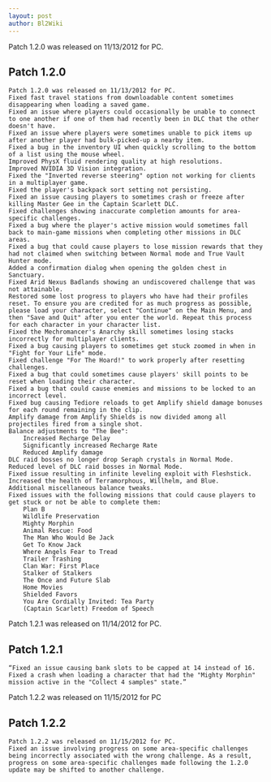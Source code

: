 ```yaml
---
layout: post
author: Bl2Wiki
---
```

Patch 1.2.0 was released on 11/13/2012 for PC.

## Patch 1.2.0

    Patch 1.2.0 was released on 11/13/2012 for PC.
    Fixed fast travel stations from downloadable content sometimes disappearing when loading a saved game.
    Fixed an issue where players could occasionally be unable to connect to one another if one of them had recently been in DLC that the other doesn't have.
    Fixed an issue where players were sometimes unable to pick items up after another player had bulk-picked-up a nearby item.
    Fixed a bug in the inventory UI when quickly scrolling to the bottom of a list using the mouse wheel.
    Improved PhysX fluid rendering quality at high resolutions.
    Improved NVIDIA 3D Vision integration.
    Fixed the "Inverted reverse steering" option not working for clients in a multiplayer game.
    Fixed the player's backpack sort setting not persisting.
    Fixed an issue causing players to sometimes crash or freeze after killing Master Gee in the Captain Scarlett DLC.
    Fixed challenges showing inaccurate completion amounts for area-specific challenges.
    Fixed a bug where the player's active mission would sometimes fall back to main-game missions when completing other missions in DLC areas.
    Fixed a bug that could cause players to lose mission rewards that they had not claimed when switching between Normal mode and True Vault Hunter mode.
    Added a confirmation dialog when opening the golden chest in Sanctuary.
    Fixed Arid Nexus Badlands showing an undiscovered challenge that was not attainable.
    Restored some lost progress to players who have had their profiles reset. To ensure you are credited for as much progress as possible, please load your character, select "Continue" on the Main Menu, and then "Save and Quit" after you enter the world. Repeat this process for each character in your character list.
    Fixed the Mechromancer's Anarchy skill sometimes losing stacks incorrectly for multiplayer clients.
    Fixed a bug causing players to sometimes get stuck zoomed in when in "Fight for Your Life" mode.
    Fixed challenge "For The Hoard!" to work properly after resetting challenges.
    Fixed a bug that could sometimes cause players' skill points to be reset when loading their character.
    Fixed a bug that could cause enemies and missions to be locked to an incorrect level.
    Fixed bug causing Tediore reloads to get Amplify shield damage bonuses for each round remaining in the clip.
    Amplify damage from Amplify Shields is now divided among all projectiles fired from a single shot.
    Balance adjustments to "The Bee":
        Increased Recharge Delay
        Significantly increased Recharge Rate
        Reduced Amplify damage 
    DLC raid bosses no longer drop Seraph crystals in Normal Mode.
    Reduced level of DLC raid bosses in Normal Mode.
    Fixed issue resulting in infinite leveling exploit with Fleshstick.
    Increased the health of Terramorphous, Willhelm, and Blue.
    Additional miscellaneous balance tweaks.
    Fixed issues with the following missions that could cause players to get stuck or not be able to complete them:
        Plan B
        Wildlife Preservation
        Mighty Morphin
        Animal Rescue: Food
        The Man Who Would Be Jack
        Get To Know Jack
        Where Angels Fear to Tread
        Trailer Trashing
        Clan War: First Place
        Stalker of Stalkers
        The Once and Future Slab
        Home Movies
        Shielded Favors
        You Are Cordially Invited: Tea Party
        (Captain Scarlett) Freedom of Speech 

Patch 1.2.1 was released on 11/14/2012 for PC.

## Patch 1.2.1

    “Fixed an issue causing bank slots to be capped at 14 instead of 16.
    Fixed a crash when loading a character that had the "Mighty Morphin" mission active in the "Collect 4 samples" state.” 

Patch 1.2.2 was released on 11/15/2012 for PC

## Patch 1.2.2

    Patch 1.2.2 was released on 11/15/2012 for PC.
    Fixed an issue involving progress on some area-specific challenges being incorrectly associated with the wrong challenge. As a result, progress on some area-specific challenges made following the 1.2.0 update may be shifted to another challenge. 